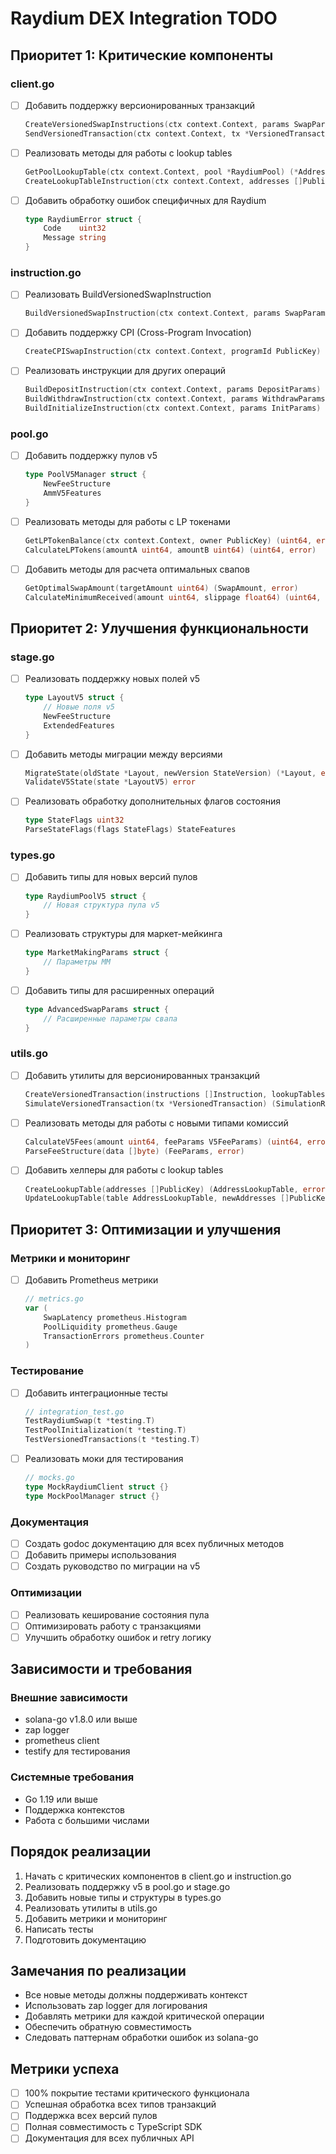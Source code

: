 # Raydium DEX Integration TODO

## Приоритет 1: Критические компоненты

### client.go
- [ ] Добавить поддержку версионированных транзакций
  ```go
  CreateVersionedSwapInstructions(ctx context.Context, params SwapParams) (*VersionedTransaction, error)
  SendVersionedTransaction(ctx context.Context, tx *VersionedTransaction) (Signature, error)
  ```
- [ ] Реализовать методы для работы с lookup tables
  ```go
  GetPoolLookupTable(ctx context.Context, pool *RaydiumPool) (*AddressLookupTable, error)
  CreateLookupTableInstruction(ctx context.Context, addresses []PublicKey) (Instruction, error)
  ```
- [ ] Добавить обработку ошибок специфичных для Raydium
  ```go
  type RaydiumError struct {
      Code    uint32
      Message string
  }
  ```

### instruction.go
- [ ] Реализовать BuildVersionedSwapInstruction
  ```go
  BuildVersionedSwapInstruction(ctx context.Context, params SwapParams) (*VersionedTransaction, error)
  ```
- [ ] Добавить поддержку CPI (Cross-Program Invocation)
  ```go
  CreateCPISwapInstruction(ctx context.Context, programId PublicKey) (Instruction, error)
  ```
- [ ] Реализовать инструкции для других операций
  ```go
  BuildDepositInstruction(ctx context.Context, params DepositParams) (Instruction, error)
  BuildWithdrawInstruction(ctx context.Context, params WithdrawParams) (Instruction, error)
  BuildInitializeInstruction(ctx context.Context, params InitParams) (Instruction, error)
  ```

### pool.go
- [ ] Добавить поддержку пулов v5
  ```go
  type PoolV5Manager struct {
      NewFeeStructure
      AmmV5Features
  }
  ```
- [ ] Реализовать методы для работы с LP токенами
  ```go
  GetLPTokenBalance(ctx context.Context, owner PublicKey) (uint64, error)
  CalculateLPTokens(amountA uint64, amountB uint64) (uint64, error)
  ```
- [ ] Добавить методы для расчета оптимальных свапов
  ```go
  GetOptimalSwapAmount(targetAmount uint64) (SwapAmount, error)
  CalculateMinimumReceived(amount uint64, slippage float64) (uint64, error)
  ```

## Приоритет 2: Улучшения функциональности

### stage.go
- [ ] Реализовать поддержку новых полей v5
  ```go
  type LayoutV5 struct {
      // Новые поля v5
      NewFeeStructure
      ExtendedFeatures
  }
  ```
- [ ] Добавить методы миграции между версиями
  ```go
  MigrateState(oldState *Layout, newVersion StateVersion) (*Layout, error)
  ValidateV5State(state *LayoutV5) error
  ```
- [ ] Реализовать обработку дополнительных флагов состояния
  ```go
  type StateFlags uint32
  ParseStateFlags(flags StateFlags) StateFeatures
  ```

### types.go
- [ ] Добавить типы для новых версий пулов
  ```go
  type RaydiumPoolV5 struct {
      // Новая структура пула v5
  }
  ```
- [ ] Реализовать структуры для маркет-мейкинга
  ```go
  type MarketMakingParams struct {
      // Параметры MM
  }
  ```
- [ ] Добавить типы для расширенных операций
  ```go
  type AdvancedSwapParams struct {
      // Расширенные параметры свапа
  }
  ```

### utils.go
- [ ] Добавить утилиты для версионированных транзакций
  ```go
  CreateVersionedTransaction(instructions []Instruction, lookupTables []AddressLookupTable) (*VersionedTransaction, error)
  SimulateVersionedTransaction(tx *VersionedTransaction) (SimulationResponse, error)
  ```
- [ ] Реализовать методы для работы с новыми типами комиссий
  ```go
  CalculateV5Fees(amount uint64, feeParams V5FeeParams) (uint64, error)
  ParseFeeStructure(data []byte) (FeeParams, error)
  ```
- [ ] Добавить хелперы для работы с lookup tables
  ```go
  CreateLookupTable(addresses []PublicKey) (AddressLookupTable, error)
  UpdateLookupTable(table AddressLookupTable, newAddresses []PublicKey) error
  ```

## Приоритет 3: Оптимизации и улучшения

### Метрики и мониторинг
- [ ] Добавить Prometheus метрики
  ```go
  // metrics.go
  var (
      SwapLatency prometheus.Histogram
      PoolLiquidity prometheus.Gauge
      TransactionErrors prometheus.Counter
  )
  ```

### Тестирование
- [ ] Добавить интеграционные тесты
  ```go
  // integration_test.go
  TestRaydiumSwap(t *testing.T)
  TestPoolInitialization(t *testing.T)
  TestVersionedTransactions(t *testing.T)
  ```
- [ ] Реализовать моки для тестирования
  ```go
  // mocks.go
  type MockRaydiumClient struct {}
  type MockPoolManager struct {}
  ```

### Документация
- [ ] Создать godoc документацию для всех публичных методов
- [ ] Добавить примеры использования
- [ ] Создать руководство по миграции на v5

### Оптимизации
- [ ] Реализовать кеширование состояния пула
- [ ] Оптимизировать работу с транзакциями
- [ ] Улучшить обработку ошибок и retry логику

## Зависимости и требования

### Внешние зависимости
- solana-go v1.8.0 или выше
- zap logger
- prometheus client
- testify для тестирования

### Системные требования
- Go 1.19 или выше
- Поддержка контекстов
- Работа с большими числами

## Порядок реализации

1. Начать с критических компонентов в client.go и instruction.go
2. Реализовать поддержку v5 в pool.go и stage.go
3. Добавить новые типы и структуры в types.go
4. Реализовать утилиты в utils.go
5. Добавить метрики и мониторинг
6. Написать тесты
7. Подготовить документацию

## Замечания по реализации

- Все новые методы должны поддерживать контекст
- Использовать zap logger для логирования
- Добавлять метрики для каждой критической операции
- Обеспечить обратную совместимость
- Следовать паттернам обработки ошибок из solana-go

## Метрики успеха

- [ ] 100% покрытие тестами критического функционала
- [ ] Успешная обработка всех типов транзакций
- [ ] Поддержка всех версий пулов
- [ ] Полная совместимость с TypeScript SDK
- [ ] Документация для всех публичных API